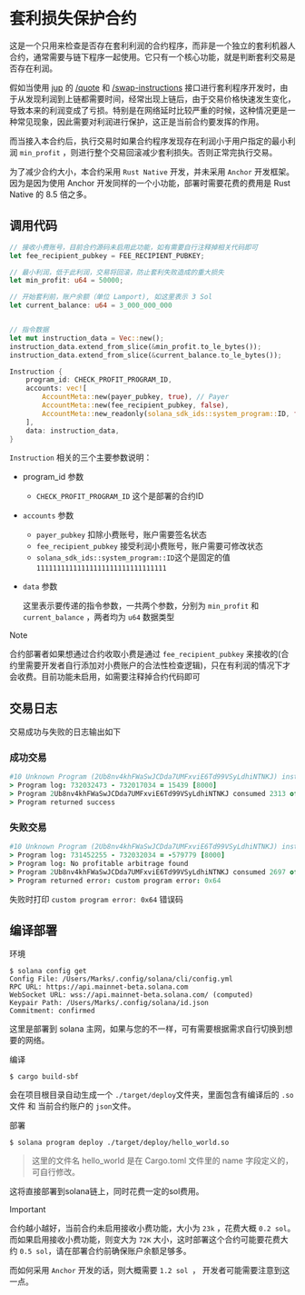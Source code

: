 # 套利损失保护合约

这是一个只用来检查是否存在套利利润的合约程序，而非是一个独立的套利机器人合约，通常需要与链下程序一起使用。它只有一个核心功能，就是判断套利交易是否存在利润。

假如当使用 [jup](https://jup.ag/) 的 [/quote](https://dev.jup.ag/docs/api/swap-api/quote) 和 [/swap-instructions](https://dev.jup.ag/docs/api/swap-api/swap-instructions) 接口进行套利程序开发时，由于从发现利润到上链都需要时间，经常出现上链后，由于交易价格快速发生变化，导致本来的利润变成了亏损。特别是在网络延时比较严重的时候，这种情况更是一种常见现象，因此需要对利润进行保护，这正是当前合约要发挥的作用。

而当接入本合约后，执行交易时如果合约程序发现存在利润小于用户指定的最小利润 `min_profit` ，则进行整个交易回滚减少套利损失。否则正常完执行交易。

为了减少合约大小，本合约采用 `Rust Native` 开发，并未采用 `Anchor` 开发框架。因为是因为使用 Anchor 开发同样的一个小功能，部署时需要花费的费用是 Rust Native 的 8.5 倍之多。



## 调用代码

```rust
// 接收小费账号，目前合约源码未启用此功能，如有需要自行注释掉相关代码即可
let fee_recipient_pubkey = FEE_RECIPIENT_PUBKEY;

// 最小利润，低于此利润，交易将回滚，防止套利失败造成的重大损失
let min_profit: u64 = 50000;

// 开始套利前，账户余额（单位 Lamport), 如这里表示 3 Sol
let current_balance: u64 = 3_000_000_000


// 指令数据
let mut instruction_data = Vec::new();
instruction_data.extend_from_slice(&min_profit.to_le_bytes());
instruction_data.extend_from_slice(&current_balance.to_le_bytes());

Instruction {
    program_id: CHECK_PROFIT_PROGRAM_ID,
    accounts: vec![
        AccountMeta::new(payer_pubkey, true), // Payer
        AccountMeta::new(fee_recipient_pubkey, false),
        AccountMeta::new_readonly(solana_sdk_ids::system_program::ID, false), // Check Profit Account
    ],
    data: instruction_data,
}
```

`Instruction` 相关的三个主要参数说明：

- program_id 参数

	-  `CHECK_PROFIT_PROGRAM_ID` 这个是部署的合约ID

- `accounts` 参数
	 - `payer_pubkey` 扣除小费账号，账户需要签名状态
	 - `fee_recipient_pubkey`  接受利润小费账号，账户需要可修改状态
	 - `solana_sdk_ids::system_program::ID`这个是固定的值 `11111111111111111111111111111111`
	
- `data` 参数

   这里表示要传递的指令参数，一共两个参数，分别为 `min_profit` 和 `current_balance` ，两者均为 `u64` 数据类型


> [!NOTE]
> 
>合约部署者如果想通过合约收取小费是通过 `fee_recipient_pubkey` 来接收的(合约里需要开发者自行添加对小费账户的合法性检查逻辑)，只在有利润的情况下才会收费。目前功能未启用，如需要注释掉合约代码即可

## 交易日志

交易成功与失败的日志输出如下

### 成功交易

```coffeescript
#10 Unknown Program (2Ub8nv4khFWaSwJCDda7UMFxviE6Td99VSyLdhiNTNKJ) instruction
> Program log: 732032473 - 732017034 = 15439 [8000]
> Program 2Ub8nv4khFWaSwJCDda7UMFxviE6Td99VSyLdhiNTNKJ consumed 2313 of 973023 compute units
> Program returned success
```



### 失败交易

```coffeescript
#10 Unknown Program (2Ub8nv4khFWaSwJCDda7UMFxviE6Td99VSyLdhiNTNKJ) instruction
> Program log: 731452255 - 732032034 = -579779 [8000]
> Program log: No profitable arbitrage found
> Program 2Ub8nv4khFWaSwJCDda7UMFxviE6Td99VSyLdhiNTNKJ consumed 2697 of 1174795 compute units
> Program returned error: custom program error: 0x64
```

失败时打印 `custom program error: 0x64` 错误码

## 编译部署

环境

```shell
$ solana config get
Config File: /Users/Marks/.config/solana/cli/config.yml
RPC URL: https://api.mainnet-beta.solana.com
WebSocket URL: wss://api.mainnet-beta.solana.com/ (computed)
Keypair Path: /Users/Marks/.config/solana/id.json
Commitment: confirmed
```

这里是部署到 solana 主网，如果与您的不一样，可有需要根据需求自行切换到想要的网络。

编译

```shell
$ cargo build-sbf
```

会在项目根目录自动生成一个 `./target/deploy`文件夹，里面包含有编译后的 `.so` 文件 和 当前合约账户的 `json`文件。

部署

```shell
$ solana program deploy ./target/deploy/hello_world.so 
```

> 这里的文件名 hello_world 是在 Cargo.toml 文件里的 name 字段定义的，可自行修改。

这将直接部署到solana链上，同时花费一定的sol费用。

> [!IMPORTANT]
>
> 合约越小越好，当前合约未启用接收小费功能，大小为 `23k` ，花费大概 `0.2 sol`。而如果启用接收小费功能，则变大为 `72K` 大小，这时部署这个合约可能要花费大约 `0.5 sol`，请在部署合约前确保账户余额足够多。
>
> 而如何采用 `Anchor` 开发的话，则大概需要 `1.2 sol `， 开发者可能需要注意到这一点。

